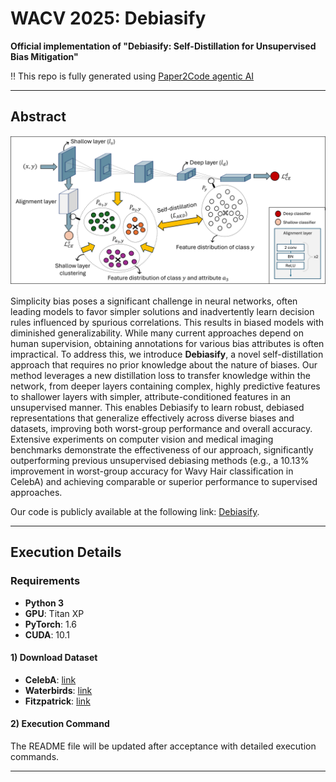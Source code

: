 # WACV 2025: Debiasify  
**Official implementation of "Debiasify: Self-Distillation for Unsupervised Bias Mitigation"**

‼️ This repo is fully generated using [Paper2Code agentic AI](https://github.com/going-doer/Paper2Code/tree/main?tab=readme-ov-file)

---

## Abstract

![Debiasify Illustration](images/WACV.png)

Simplicity bias poses a significant challenge in neural networks, often leading models to favor simpler solutions and inadvertently learn decision rules influenced by spurious correlations. This results in biased models with diminished generalizability. While many current approaches depend on human supervision, obtaining annotations for various bias attributes is often impractical. To address this, we introduce **Debiasify**, a novel self-distillation approach that requires no prior knowledge about the nature of biases. Our method leverages a new distillation loss to transfer knowledge within the network, from deeper layers containing complex, highly predictive features to shallower layers with simpler, attribute-conditioned features in an unsupervised manner. This enables Debiasify to learn robust, debiased representations that generalize effectively across diverse biases and datasets, improving both worst-group performance and overall accuracy. Extensive experiments on computer vision and medical imaging benchmarks demonstrate the effectiveness of our approach, significantly outperforming previous unsupervised debiasing methods (e.g., a 10.13% improvement in worst-group accuracy for Wavy Hair classification in CelebA) and achieving comparable or superior performance to supervised approaches. 

Our code is publicly available at the following link: [Debiasify](#).

---

## Execution Details

### Requirements

- **Python 3**
- **GPU**: Titan XP
- **PyTorch**: 1.6
- **CUDA**: 10.1

#### 1) Download Dataset

- **CelebA**: [link](#)
- **Waterbirds**: [link](#)
- **Fitzpatrick**: [link](#)

#### 2) Execution Command

The README file will be updated after acceptance with detailed execution commands.

---
